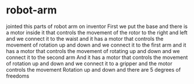 # robot-arm
jointed this parts of robot arm on inventor First we put the base and there is a motor inside it that controls the movement of the rotor to the right and left and we connect it to the waist and it has a motor that controls the movement of rotation up and down and we connect it to the first arm and it has a motor that controls the movement of rotating up and down and we connect it to the second arm And it has a motor that controls the movement of rotation up and down and we connect it to a gripper and the motor controls the movement Rotation up and down and there are 5 degrees of freedoms
